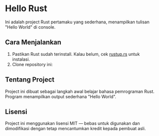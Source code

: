 # Hello Rust

Ini adalah project Rust pertamaku yang sederhana, menampilkan tulisan "Hello World" di console.

## Cara Menjalankan

1. Pastikan Rust sudah terinstall. Kalau belum, cek [rustup.rs](https://rustup.rs/) untuk instalasi.
2. Clone repository ini:

## Tentang Project

Project ini dibuat sebagai langkah awal belajar bahasa pemrograman Rust. 
Program menampilkan output sederhana "Hello World".

## Lisensi

Project ini menggunakan lisensi MIT — bebas untuk digunakan dan dimodifikasi dengan tetap mencantumkan kredit kepada pembuat asli.

